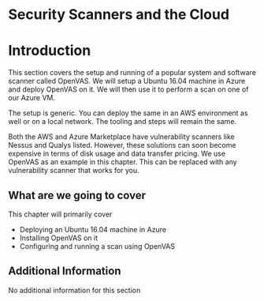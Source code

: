 # Security Scanners and the Cloud

# Introduction

This section covers the setup and running of a popular system and software scanner called OpenVAS. We will setup a Ubuntu 16.04 machine in Azure and deploy OpenVAS on it. We will then use it to perform a scan on one of our Azure VM.

The setup is generic. You can deploy the same in an AWS environment as well or on a local network. The tooling and steps will remain the same.

Both the AWS and Azure Marketplace have vulnerability scanners like Nessus and Qualys listed. However, these solutions can soon become expensive in terms of disk usage and data transfer pricing. We use OpenVAS as an example in this chapter. This can be replaced with any vulnerability scanner that works for you.

## What are we going to cover

This chapter will primarily cover 

- Deploying an Ubuntu 16.04 machine in Azure
- Installing OpenVAS on it
- Configuring and running a scan using OpenVAS

## Additional Information

No additional information for this section